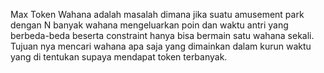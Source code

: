 Max Token Wahana adalah masalah dimana jika suatu amusement park dengan N banyak wahana mengeluarkan poin dan waktu antri yang berbeda-beda beserta constraint hanya bisa bermain satu wahana sekali. Tujuan nya mencari wahana apa saja yang dimainkan dalam kurun waktu yang di tentukan supaya mendapat token terbanyak.
